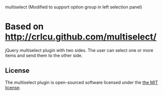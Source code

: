 multiselect (Modified to support option group in left selection panel)

Based on http://crlcu.github.com/multiselect/
===========

jQuery multiselect plugin with two sides. The user can select one or more items and send them to the other side.

## License

The multiselect plugin is open-sourced software licensed under the [the MIT license](https://github.com/crlcu/multiselect/blob/master/LICENSE).
